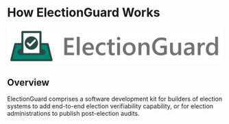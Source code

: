 # How ElectionGuard Works

![Microsoft Defending Democracy Program: ElectionGuard](../images/electionguard-banner.svg)

## Overview

ElectionGuard comprises a software development kit for builders of election systems to add end-to-end election verifiability capability, or for election administrations to publish post-election audits.